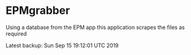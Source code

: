 # EPMgrabber
Using a database from the EPM app this application scrapes the files as required


Latest backup: Sun Sep 15 19:12:01 UTC 2019
